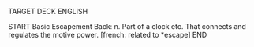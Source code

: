 TARGET DECK
ENGLISH

START
Basic
Escapement
Back: n. Part of a clock etc. That connects and regulates the motive power. [french: related to *escape]
END
